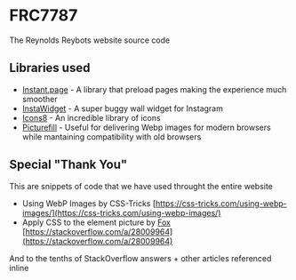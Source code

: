 # FRC7787
The Reynolds Reybots website source code

## Libraries used
- [Instant.page](//instant.page) - A library that preload pages making the experience much smoother
- [InstaWidget](https://instawidget.net) - A super buggy wall widget for Instagram
- [Icons8](https://icons8.com/) - An incredible library of icons
- [Picturefill](https://scottjehl.github.io/picturefill/) - Useful for delivering Webp images for modern browsers while mantaining compatibility with old browsers

## Special "Thank You"
This are snippets of code that we have used throught the entire website
- Using WebP Images by CSS-Tricks [https://css-tricks.com/using-webp-images/](https://css-tricks.com/using-webp-images/)
- Apply CSS to the <picture> element picture by [Fox](https://stackoverflow.com/users/4466232/fox) [https://stackoverflow.com/a/28009964](https://stackoverflow.com/a/28009964)

And to the tenths of StackOverflow answers + other articles referenced inline